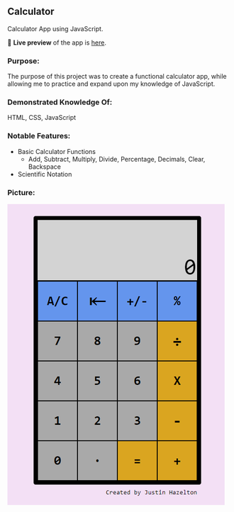## Calculator
Calculator App using JavaScript.

🔗 **Live preview** of the app is [here](https://j-haze.github.io/calculator/).

### Purpose: ###
The purpose of this project was to create a functional calculator app, while allowing me to practice and expand upon my knowledge of JavaScript.

### Demonstrated Knowledge Of: ###

HTML, CSS, JavaScript

### Notable Features: ###

* Basic Calculator Functions
  * Add, Subtract, Multiply, Divide, Percentage, Decimals, Clear, Backspace
* Scientific Notation

### Picture: ###

![Image of App](./images/ReadMe1.png)
